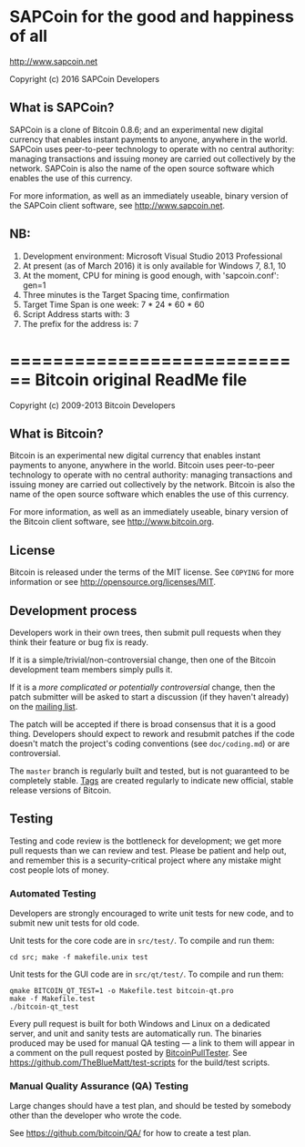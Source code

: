 SAPCoin for the good and happiness of all
=========================================

http://www.sapcoin.net

Copyright (c) 2016 SAPCoin Developers

What is SAPCoin?
----------------

SAPCoin is a clone of Bitcoin 0.8.6; and an experimental new digital currency
that enables instant payments to anyone, anywhere in the world. SAPCoin uses 
peer-to-peer technology to operate with no central authority: managing 
transactions and issuing money are carried out collectively by the network. 
SAPCoin is also the name of the open source software which enables the use of 
this currency.

For more information, as well as an immediately useable, binary version of
the SAPCoin client software, see http://www.sapcoin.net.


NB:
---
1. Development environment: Microsoft Visual Studio 2013 Professional
2. At present (as of March 2016) it is only available for Windows 7, 8.1, 10
3. At the moment, CPU for mining is good enough, with 'sapcoin.conf': gen=1
4. Three minutes is the Target Spacing time, confirmation
5. Target Time Span is one week: 7 * 24 * 60 * 60
6. Script Address starts with: 3
7. The prefix for the address is: 7


============================
Bitcoin original ReadMe file
============================

Copyright (c) 2009-2013 Bitcoin Developers

What is Bitcoin?
----------------

Bitcoin is an experimental new digital currency that enables instant payments to
anyone, anywhere in the world. Bitcoin uses peer-to-peer technology to operate
with no central authority: managing transactions and issuing money are carried
out collectively by the network. Bitcoin is also the name of the open source
software which enables the use of this currency.

For more information, as well as an immediately useable, binary version of
the Bitcoin client software, see http://www.bitcoin.org.

License
-------

Bitcoin is released under the terms of the MIT license. See `COPYING` for more
information or see http://opensource.org/licenses/MIT.

Development process
-------------------

Developers work in their own trees, then submit pull requests when they think
their feature or bug fix is ready.

If it is a simple/trivial/non-controversial change, then one of the Bitcoin
development team members simply pulls it.

If it is a *more complicated or potentially controversial* change, then the patch
submitter will be asked to start a discussion (if they haven't already) on the
[mailing list](http://sourceforge.net/mailarchive/forum.php?forum_name=bitcoin-development).

The patch will be accepted if there is broad consensus that it is a good thing.
Developers should expect to rework and resubmit patches if the code doesn't
match the project's coding conventions (see `doc/coding.md`) or are
controversial.

The `master` branch is regularly built and tested, but is not guaranteed to be
completely stable. [Tags](https://github.com/bitcoin/bitcoin/tags) are created
regularly to indicate new official, stable release versions of Bitcoin.

Testing
-------

Testing and code review is the bottleneck for development; we get more pull
requests than we can review and test. Please be patient and help out, and
remember this is a security-critical project where any mistake might cost people
lots of money.

### Automated Testing

Developers are strongly encouraged to write unit tests for new code, and to
submit new unit tests for old code.

Unit tests for the core code are in `src/test/`. To compile and run them:

    cd src; make -f makefile.unix test

Unit tests for the GUI code are in `src/qt/test/`. To compile and run them:

    qmake BITCOIN_QT_TEST=1 -o Makefile.test bitcoin-qt.pro
    make -f Makefile.test
    ./bitcoin-qt_test

Every pull request is built for both Windows and Linux on a dedicated server,
and unit and sanity tests are automatically run. The binaries produced may be
used for manual QA testing — a link to them will appear in a comment on the
pull request posted by [BitcoinPullTester](https://github.com/BitcoinPullTester). See https://github.com/TheBlueMatt/test-scripts
for the build/test scripts.

### Manual Quality Assurance (QA) Testing

Large changes should have a test plan, and should be tested by somebody other
than the developer who wrote the code.

See https://github.com/bitcoin/QA/ for how to create a test plan.
